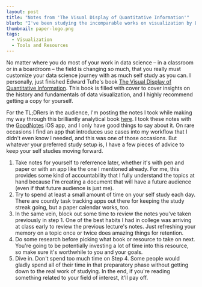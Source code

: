 ```yaml
---
layout: post
title: "Notes from 'The Visual Display of Quantitative Information'"
blurb: "I've been studying the incomparable works on visualization by Edward Tufte, and I'm sharing my notes here along with some general self-study tips."
thumbnail: paper-logo.png
tags: 
  - Visualization
  - Tools and Resources
---
```


No matter where you do most of your work in data science – in a classroom or in a boardroom – the field is changing so much, that you really must customize your data science journey with as much self study as you can. I personally, just finished Edward Tufte's book [The Visual Display of Quantitative Information](https://www.edwardtufte.com/tufte/books_vdqi). This book is filled with cover to cover insights on the history and fundamentals of data visualization, and I highly recommend getting a copy for yourself. 

For the TL;DRers in the audience, I'm posting the notes I took while making my way through this brilliantly analytical book [here](https://dl.dropboxusercontent.com/u/65627161/The_Visual_Display_of_Quantitative_Information_Notes.pdf). I took these notes with the [GoodNotes](http://www.goodnotesapp.com) iOS app, and I only have good things to say about it. On rare occasions I find an app that introduces use cases into my workflow that I didn't even know I needed, and this was one of those occasions. But whatever your preferred study setup is, I have a few pieces of advice to keep your self studies moving forward.

1. Take notes for yourself to referrence later, whether it's with pen and paper or with an app like the one I mentioned already. For me, this provides some kind of accountability that I fully understand the topics at hand because I'm creating a document that will have a future audience (even if that future audience is just me).
2. Try to spend at least a small amount of time on your self study each day. There are countly task tracking apps out there for keeping the study streak going, but a paper calendar works, too.
3. In the same vein, block out some time to review the notes you've taken previously in step 1. One of the best habits I had in college was arriving at class early to review the previous lecture's notes. Just refreshing your memory on a topic once or twice does amazing things for retention.
4. Do some research before picking what book or resource to take on next. You're going to be potentially investing a lot of time into this resource, so make sure it's worthwhile to you and your goals.
5. Dive in. Don't spend too much time on Step 4. Some people would gladly spend all of their time in that preparatory phase without getting down to the real work of studying. In the end, if you're reading something related to your field of interest, it'll pay off.
